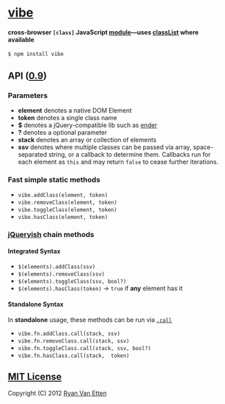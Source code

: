 # [vibe](../../)

#### cross-browser `[class]` JavaScript [module](https://npmjs.org/package/vibe)&mdash;uses [classList](https://developer.mozilla.org/en-US/docs/DOM/element.classList) where available

```sh
$ npm install vibe
```

## API ([0.9](../../releases))

### Parameters

- <b>element</b> denotes a native DOM Element
- <b>token</b> denotes a single class name
- <b>$</b> denotes a jQuery-compatible lib such as [ender](https://npmjs.org/package/ender-js)
- <b>?</b> denotes a optional parameter
- <b>stack</b> denotes an array or collection of elements
- <b>ssv</b> denotes where multiple classes can be passed via array, space-separated string, or a callback to determine them. Callbacks run for each element as `this` and may return `false` to cease further iterations.

### Fast simple static methods

- `vibe.addClass(element, token)`
- `vibe.removeClass(element, token)`
- `vibe.toggleClass(element, token)`
- `vibe.hasClass(element, token)`

### [jQueryish](http://api.jquery.com/category/manipulation/class-attribute/) chain methods

#### Integrated Syntax

- `$(elements).addClass(ssv)`
- `$(elements).removeClass(ssv)`
- `$(elements).toggleClass(ssv, bool?)`
- `$(elements).hasClass(token)` &rarr; `true` if **any** element has it

#### Standalone Syntax

In <b>standalone</b> usage, these methods can be run via [`.call`](https://developer.mozilla.org/en-US/docs/JavaScript/Reference/Global_Objects/Function/call)

- `vibe.fn.addClass.call(stack, ssv)`
- `vibe.fn.removeClass.call(stack, ssv)`
- `vibe.fn.toggleClass.call(stack, ssv, bool?)`
- `vibe.fn.hasClass.call(stack,  token)`

## [MIT License](http://opensource.org/licenses/MIT)

Copyright (C) 2012 [Ryan Van Etten](https://github.com/ryanve)